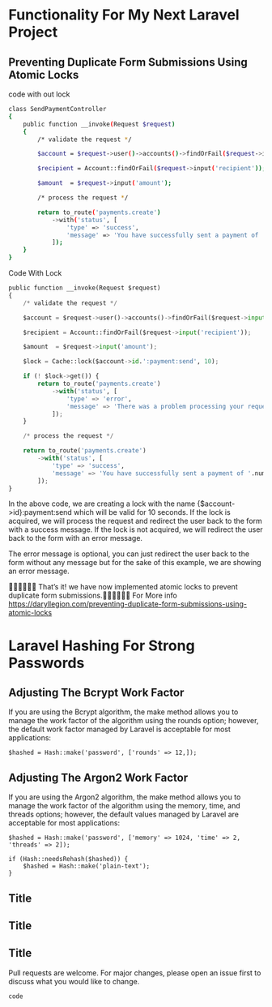# Functionality For My Next Laravel Project



## Preventing Duplicate Form Submissions Using Atomic Locks

code with out lock 

```bash
class SendPaymentController
{
    public function __invoke(Request $request)
    {
        /* validate the request */

        $account = $request->user()->accounts()->findOrFail($request->input('account'));

        $recipient = Account::findOrFail($request->input('recipient'));

        $amount  = $request->input('amount');

        /* process the request */

        return to_route('payments.create')
            ->with('status', [
                'type' => 'success',
                'message' => 'You have successfully sent a payment of '.number_format($request->input('amount'), 2).' to '.$recipient->name.'.',
            ]);
    }
}
```



Code With Lock

```python
public function __invoke(Request $request)
{
    /* validate the request */

    $account = $request->user()->accounts()->findOrFail($request->input('account'));

    $recipient = Account::findOrFail($request->input('recipient'));

    $amount  = $request->input('amount');

    $lock = Cache::lock($account->id.':payment:send', 10);

    if (! $lock->get()) {
        return to_route('payments.create')
            ->with('status', [
                'type' => 'error',
                'message' => 'There was a problem processing your request.',
            ]);
    }

    /* process the request */

    return to_route('payments.create')
        ->with('status', [
            'type' => 'success',
            'message' => 'You have successfully sent a payment of '.number_format($request->input('amount'), 2).' to '.$recipient->name.'.',
        ]);
}
```

In the above code, we are creating a lock with the name {$account->id}:payment:send which will be valid for 10 seconds. If the lock is acquired, we will process the request and redirect the user back to the form with a success message. If the lock is not acquired, we will redirect the user back to the form with an error message.

The error message is optional, you can just redirect the user back to the form without any message but for the sake of this example, we are showing an error message.

🎉🎉🎉🎉🎉🎉 That’s it! we have now implemented atomic locks to prevent duplicate form submissions.🎉🎉🎉🎉🎉🎉
For More info  https://daryllegion.com/preventing-duplicate-form-submissions-using-atomic-locks







# Laravel Hashing For Strong Passwords 
## Adjusting The Bcrypt Work Factor
If you are using the Bcrypt algorithm, the make method allows you to manage the work factor of the algorithm using the rounds option; however, the default work factor managed by Laravel is acceptable for most applications:

```
$hashed = Hash::make('password', ['rounds' => 12,]);
```

## Adjusting The Argon2 Work Factor
If you are using the Argon2 algorithm, the make method allows you to manage the work factor of the algorithm using the memory, time, and threads options; however, the default values managed by Laravel are acceptable for most applications:
```
$hashed = Hash::make('password', ['memory' => 1024, 'time' => 2, 'threads' => 2]);

```


```
if (Hash::needsRehash($hashed)) {
    $hashed = Hash::make('plain-text');
}
```

## Title 
## Title 
## Title 
 

Pull requests are welcome. For major changes, please open an issue first
to discuss what you would like to change.
```
code 
```

